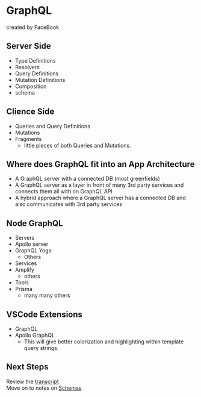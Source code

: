 # GraphQL

created by FaceBook

## Server Side

- Type Definitions
- Resolvers
- Query Definitions
- Mutation Definitions
- Composition
- schema

## Clience Side

- Queries and Query Definitions
- Mutations
- Fragments
  - little pieces of both Queries and Mutations.

## Where does GraphQL fit into an App Architecture

- A GraphQL server with a connected DB (most greenfields)
- A GraphQL server as a layer in front of many 3rd party services and connects them all with on GraphQL API
- A hybrid approach where a GraphQL server has a connected DB and also communicates with 3rd party services

## Node GraphQL

- Servers
- Apollo server
- GraphQL Yoga
  - Others
- Services
- Amplify
  - others
- Tools
- Prisma
  - many many others

## VSCode Extensions

- GraphQL
- Apollo GraphQL
  - This will give better colorization and highlighting within template query strings.

## Next Steps

Review the [transcript](../05-transcripts/00-introduction.txt)  
Move on to notes on [Schemas](01-schemas.md)
